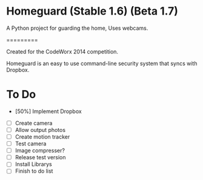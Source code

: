 Homeguard (Stable 1.6) (Beta 1.7)
=========

A Python project for guarding the home, Uses webcams.

=========

  Created for the CodeWorx 2014 competition.

  Homeguard is an easy to use command-line security system that syncs with Dropbox.

To Do
=========

- [50%] Implement Dropbox
- [ ] Create camera
- [ ] Allow output photos
- [ ] Create motion tracker
- [ ] Test camera
- [ ] Image compresser?
- [ ] Release test version
- [ ] Install Librarys
- [ ] Finish to do list
